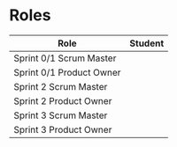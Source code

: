 # Roles

| Role                     | Student |
| ------------------------ | ------- |
| Sprint 0/1 Scrum Master  |         |
| Sprint 0/1 Product Owner |         |
| Sprint 2 Scrum Master    |         |
| Sprint 2 Product Owner   |         |
| Sprint 3 Scrum Master    |         |
| Sprint 3 Product Owner   |         |


